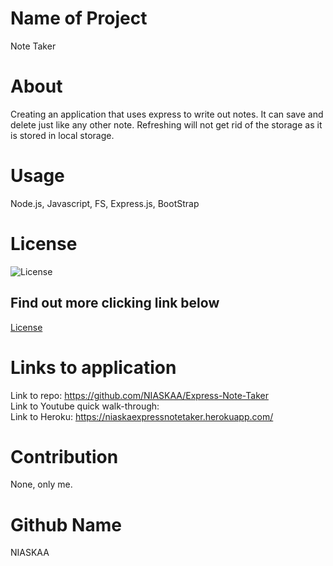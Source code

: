 # Name of Project
Note Taker

# About
Creating an application that uses express to write out notes. It can save and delete just like any other note. 
Refreshing will not get rid of the storage as it is stored in local storage. 

# Usage
Node.js, Javascript, FS, Express.js, BootStrap

# License
![License](https://img.shields.io/badge/license-MIT-blue.svg "License Badge")
## Find out more clicking link below 
[License](https://opensource.org/licenses/MIT)

# Links to application
Link to repo: https://github.com/NIASKAA/Express-Note-Taker \
Link to Youtube quick walk-through: \
Link to Heroku: https://niaskaexpressnotetaker.herokuapp.com/

# Contribution 
None, only me. 

# Github Name
NIASKAA
    
